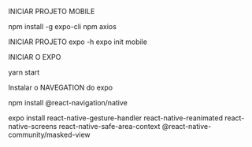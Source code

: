 INICIAR PROJETO MOBILE

npm install -g expo-cli
npm axios

INICIAR PROJETO
expo -h
expo init mobile


INICIAR O EXPO

yarn start


Instalar o NAVEGATION do expo

npm install @react-navigation/native

expo install react-native-gesture-handler react-native-reanimated react-native-screens react-native-safe-area-context @react-native-community/masked-view




